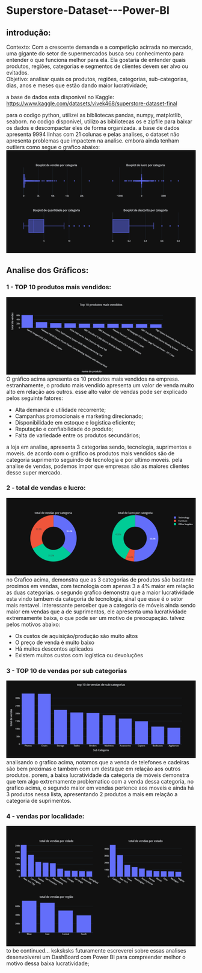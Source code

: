 # Superstore-Dataset---Power-BI
## introdução:
Contexto: Com a crescente demanda e a competição acirrada no mercado, uma gigante do setor de supermercados busca seu conhecimento para entender o que funciona melhor para ela. Ela gostaria de entender quais produtos, regiões, categorias e segmentos de clientes devem ser alvo ou evitados.</br>
Objetivo: analisar quais os produtos, regiões, categorias, sub-categorias, dias, anos e meses que estão dando maior lucratividade;</br>

a base de dados esta disponivel no Kaggle: https://www.kaggle.com/datasets/vivek468/superstore-dataset-final</br>

para o codigo python, utilizei as bibliotecas pandas, numpy, matplotlib, seaborn.
no codigo disponivel, utilizo as bibliotecas os e zipfile para baixar os dados e descompactar eles de forma organizada.
a base de dados apresenta 9994 linhas com 21 colunas e pelas analises, o dataset não apresenta problemas que impactem na analise.
embora ainda tenham outliers como segue o grafico abaixo:
![Grafico de Outliers](image/outliers.png)</br>

## Analise dos Gráficos:
### 1 - TOP 10 produtos mais vendidos:
![Grafico do top 10 mais vendidos](image/top10.png)
O gráfico acima apresenta os 10 produtos mais vendidos na empresa. estranhamente, o produto mais vendido apresenta um valor de venda muito alto em relação aos outros. 
esse alto valor de vendas pode ser explicado pelos seguinte fatores:
  - Alta demanda e utilidade recorrente;
  - Campanhas promocionais e marketing direcionado;
  - Disponibilidade em estoque e logística eficiente;
  -  Reputação e confiabilidade do produto;
  -  Falta de variedade entre os produtos secundários;

a loja em analise, apresenta 3 categorias sendo, tecnologia, suprimentos e moveis. de acordo com o gráfico os produtos mais vendidos são de categoria suprimento seguindo de tecnologia e por ultimo moveis.
pela analise de vendas, podemos impor que empresas são as maiores clientes desse super mercado.

### 2 - total de vendas e lucro:
![Grafico do total de vendas e lucro](image/total_Lucro.png)
no Grafico acima, demonstra que as 3 categorias de produtos são bastante proximos em vendas, com tecnologia com apenas 3 a 4% maior em relação as duas categorias. o segundo grafico demonstra que a maior lucratividade esta vindo tambem da categoria de tecnologia, sinal que esse é o setor mais rentavel. interessante perceber que a categoria de móveis ainda sendo maior em vendas que a de suprimentos, ele apresenta uma lucratividade extremamente baixa, o que pode ser um motivo de preocupação. talvez pelos motivos abaixo:
  - Os custos de aquisição/produção são muito altos
  - O preço de venda é muito baixo
  - Há muitos descontos aplicados
  - Existem muitos custos com logística ou devoluções

### 3 - TOP 10 de vendas por sub categorias
![Grafico do top 10 de vendas por sub categorias](image/top10_vendas.png)
analisando o grafico acima, notamos que a venda de telefones e cadeiras são bem proximas e tambem com um destaque em relação aos outros produtos. porem, a baixa lucratividade da categoria de móveis demonstra que tem algo extremamente problematico com a venda dessa categoria, no grafico acima, o segundo maior em vendas pertence aos moveis e ainda há 3 produtos nessa lista, apresentando 2 produtos a mais em relação a categoria de suprimentos.</br>

### 4 - vendas por localidade:
![Grafico de vendas por localidades](image/total_vendas.png)
to be continued... ksksksks futuramente escreverei sobre essas analises</br>
desenvolverei um DashBoard com Power BI para compreender melhor o motivo dessa baixa lucratividade;
